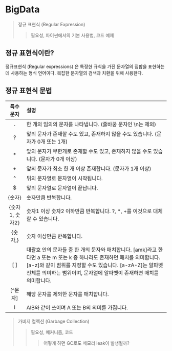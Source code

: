 # BigData


> 정규 표현식 (Regular Expression)
>> 필요성, 파이썬에서의 기본 사용법, 코드 예제
## 정규 표현식이란?
정규표현식 (Regular expressions) 은 특정한 규칙을 가진 문자열의 집합을 표현하는 데 사용하는 형식 언어이다. 복잡한 문자열의 검색과 치환을 위해 사용한다.  

## 정규 표현식 문법

|특수 문자	|설명 |
|:---:|:---|
|.|	한 개의 임의의 문자를 나타냅니다. (줄바꿈 문자인 \n는 제외)|
|?	|앞의 문자가 존재할 수도 있고, 존재하지 않을 수도 있습니다. (문자가 0개 또는 1개)|
|*	|앞의 문자가 무한개로 존재할 수도 있고, 존재하지 않을 수도 있습니다. (문자가 0개 이상)|
|+	|앞의 문자가 최소 한 개 이상 존재합니다. (문자가 1개 이상)|
|^	|뒤의 문자열로 문자열이 시작됩니다.|
|$	|앞의 문자열로 문자열이 끝납니다.|
|{숫자}|	숫자만큼 반복합니다. 
|{숫자1, 숫자2}|	숫자1 이상 숫자2 이하만큼 반복합니다. ?, *, +를 이것으로 대체할 수 있습니다.|
|{숫자,}|	숫자 이상만큼 반복합니다.|
|[ ]|	대괄호 안의 문자들 중 한 개의 문자와 매치합니다. [amk]라고 한다면 a 또는 m 또는 k 중 하나라도 존재하면 매치를 의미합니다. [a-z]와 같이 범위를 지정할 수도 있습니다. [a-zA-Z]는 알파벳 전체를 의미하는 범위이며, 문자열에 알파벳이 존재하면 매치를 의미합니다.|
|[^문자]|	해당 문자를 제외한 문자를 매치합니다.|
|l|	AlB와 같이 쓰이며 A 또는 B의 의미를 가집니다.|

  
  




> 가비지 컬렉션 (Garbage Collection)
>> 필요성, 메커니즘, 코드
>>> 어떻게 하면 GC로도 메모리 leak이 발생될까?
